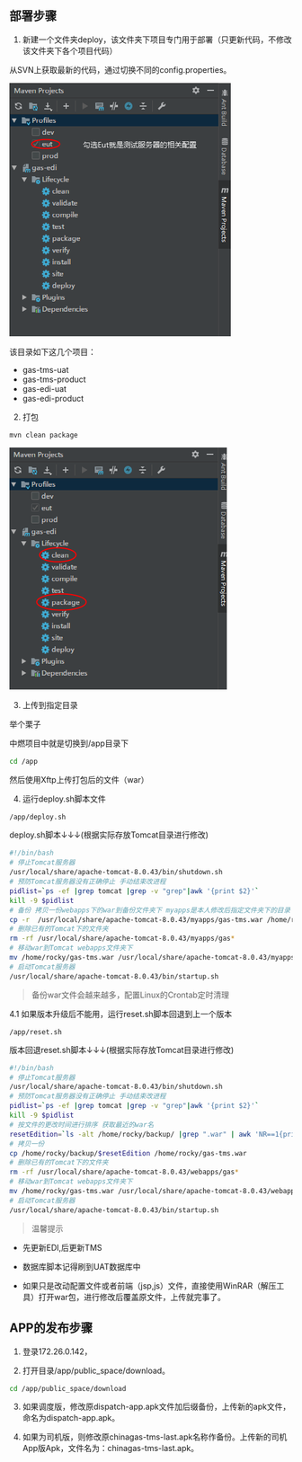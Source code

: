 
## 部署步骤

1. 新建一个文件夹deploy，该文件夹下项目专门用于部署（只更新代码，不修改该文件夹下各个项目代码）

从SVN上获取最新的代码，通过切换不同的config.properties。

![切换不同的config.properties](https://raw.githubusercontent.com/loaderlin/CodeConference/master/img/checkout-different-config.png)

该目录如下这几个项目：

- gas-tms-uat
- gas-tms-product
- gas-edi-uat
- gas-edi-product

2. 打包

```sh
mvn clean package
```

![IDEA下的打包](https://raw.githubusercontent.com/loaderlin/CodeConference/master/img/maven-package.png)

3. 上传到指定目录

举个栗子

中燃项目中就是切换到/app目录下

```sh
cd /app
```

然后使用Xftp上传打包后的文件（war）

4. 运行deploy.sh脚本文件

```sh
/app/deploy.sh
```

deploy.sh脚本↓↓↓(根据实际存放Tomcat目录进行修改)

```sh
#!/bin/bash
# 停止Tomcat服务器
/usr/local/share/apache-tomcat-8.0.43/bin/shutdown.sh
# 预防Tomcat服务器没有正确停止 手动结束改进程
pidlist=`ps -ef |grep tomcat |grep -v "grep"|awk '{print $2}'`
kill -9 $pidlist
# 备份 拷贝一份webapps下的war到备份文件夹下 myapps是本人修改后指定文件夹下的目录
cp -r  /usr/local/share/apache-tomcat-8.0.43/myapps/gas-tms.war /home/rocky/backup/$(date +%Y%m%d%H%M)-gas-tms.war
# 删除已有的Tomcat下的文件夹
rm -rf /usr/local/share/apache-tomcat-8.0.43/myapps/gas*
# 移动war到Tomcat webapps文件夹下
mv /home/rocky/gas-tms.war /usr/local/share/apache-tomcat-8.0.43/myapps/
# 启动Tomcat服务器
/usr/local/share/apache-tomcat-8.0.43/bin/startup.sh
```

> 备份war文件会越来越多，配置Linux的Crontab定时清理

4.1 如果版本升级后不能用，运行reset.sh脚本回退到上一个版本

```
/app/reset.sh
```

版本回退reset.sh脚本↓↓↓(根据实际存放Tomcat目录进行修改)

```sh
#!/bin/bash
# 停止Tomcat服务器
/usr/local/share/apache-tomcat-8.0.43/bin/shutdown.sh
# 预防Tomcat服务器没有正确停止 手动结束改进程
pidlist=`ps -ef |grep tomcat |grep -v "grep"|awk '{print $2}'`
kill -9 $pidlist
# 按文件的更改时间进行排序 获取最近的war名
resetEdition=`ls -alt /home/rocky/backup/ |grep ".war" | awk 'NR==1{print $9}'`
# 拷贝一份
cp /home/rocky/backup/$resetEdition /home/rocky/gas-tms.war
# 删除已有的Tomcat下的文件夹
rm -rf /usr/local/share/apache-tomcat-8.0.43/webapps/gas*
# 移动war到Tomcat webapps文件夹下
mv /home/rocky/gas-tms.war /usr/local/share/apache-tomcat-8.0.43/webapps/
# 启动Tomcat服务器
/usr/local/share/apache-tomcat-8.0.43/bin/startup.sh
```

> 温馨提示

- 先更新EDI,后更新TMS

- 数据库脚本记得刷到UAT数据库中

- 如果只是改动配置文件或者前端（jsp,js）文件，直接使用WinRAR（解压工具）打开war包，进行修改后覆盖原文件，上传就完事了。

## APP的发布步骤

1. 登录172.26.0.142，

2. 打开目录/app/public_space/download。

```sh
cd /app/public_space/download
```

3. 如果调度版，修改原dispatch-app.apk文件加后缀备份，上传新的apk文件，命名为dispatch-app.apk。

4. 如果为司机版，则修改原chinagas-tms-last.apk名称作备份。上传新的司机App版Apk，文件名为：chinagas-tms-last.apk。